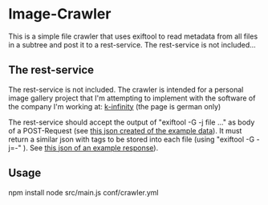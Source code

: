 Image-Crawler
=============
This is a simple file crawler that uses exiftool to read metadata from all files in a subtree and post it to a rest-service.
The rest-service is not included...

The rest-service
----------------
The rest-service is not included. The crawler is intended for a personal image gallery project that I'm attempting 
to implement with the software of the company I'm working at: [k-infinity](http://www.k-infinity.de/) (the page is german only)

The rest-service should accept the output of "exiftool -G -j file ..." as body of a POST-Request 
(see [this json created of the example data](example/exiftool.json)). 
It must return a similar json with tags to be stored into each file (using "exiftool -G -j=-" ). See
[this json of an example response](example/response.json)).

Usage
-----
npm install
node src/main.js conf/crawler.yml

